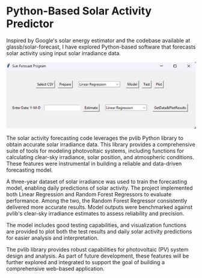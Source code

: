 # Python-Based Solar Activity Predictor
Inspired by Google's solar energy estimator and the codebase available at glassb/solar-forecast, I have explored Python-based software that forecasts solar activity using input solar irradiance data.

![Alt text](gui.png)

The solar activity forecasting code leverages the pvlib Python library to obtain accurate solar irradiance data. This library provides a comprehensive suite of tools for modeling photovoltaic systems, including functions for calculating clear-sky irradiance, solar position, and atmospheric conditions. These features were instrumental in building a reliable and data-driven forecasting model.



A three-year dataset of solar irradiance was used to train the forecasting model, enabling daily predictions of solar activity. The project implemented both Linear Regression and Random Forest Regressors to evaluate performance. Among the two, the Random Forest Regressor consistently delivered more accurate results. Model outputs were benchmarked against pvlib's clear-sky irradiance estimates to assess reliability and precision.



The model includes good testing capabilities, and visualization functions are provided to plot both the test results and daily solar activity predictions for easier analysis and interpretation.



The pvlib library provides robust capabilities for photovoltaic (PV) system design and analysis. As part of future development, these features will be further explored and integrated to support the goal of building a comprehensive web-based application.




